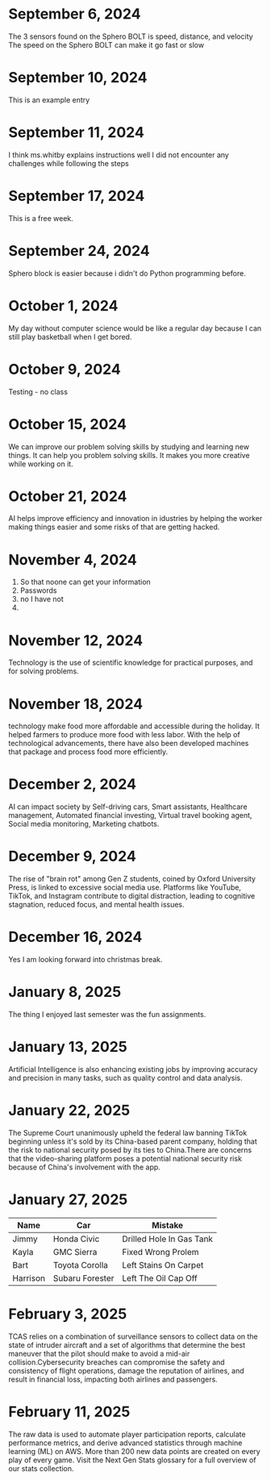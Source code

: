 # September 6, 2024
The 3 sensors found on the Sphero BOLT is speed, distance, and velocity
The speed on the Sphero BOLT can make it go fast or slow 
# September 10, 2024
This is an example entry
# September 11, 2024
I think ms.whitby explains instructions well 
I did not encounter any challenges while following the steps
# September 17, 2024
This is a free week.
# September 24, 2024
Sphero block is easier because i didn't do Python programming before.
# October 1, 2024
My day without computer science would be like a regular day because I can still play basketball when I get bored.
# October 9, 2024
Testing - no class
# October 15, 2024
We can improve our problem solving skills by studying and learning new things. It can help you problem solving skills. It makes you more creative while 
working on it.
# October 21, 2024
AI helps improve efficiency and innovation in idustries by helping the worker making things easier and some risks of that are getting hacked.
# November 4, 2024
1. So that noone can get your information
2. Passwords
3. no I have not
4. 
# November 12, 2024
Technology is the use of scientific knowledge for practical purposes, and for solving problems.
# November 18, 2024
technology make food more affordable and accessible during the holiday. It helped farmers to produce more food with less labor. With the help of technological advancements, there have also been developed machines that package and process food more efficiently.
# December 2, 2024
AI can impact society by Self-driving cars, Smart assistants, Healthcare management, Automated financial investing, Virtual travel booking agent, Social media monitoring, Marketing chatbots.
# December 9, 2024
The rise of "brain rot" among Gen Z students, coined by Oxford University Press, is linked to excessive social media use. Platforms like YouTube, TikTok, and Instagram contribute to digital distraction, leading to cognitive stagnation, reduced focus, and mental health issues.
# December 16, 2024
Yes I am looking forward into christmas break.
# January 8, 2025
The thing I enjoyed last semester was the fun assignments.
# January 13, 2025
Artificial Intelligence is also enhancing existing jobs by improving accuracy and precision in many tasks, such as quality control and data analysis.
# January 22, 2025
The Supreme Court unanimously upheld the federal law banning TikTok beginning unless it's sold by its China-based parent company, holding that the risk to national security posed by its ties to China.There are concerns that the video-sharing platform poses a potential national security risk because of China's involvement with the app.
# January 27, 2025
Name    | 	Car           |   Mistake |
------- | --------------- | ------------------------ |
Jimmy		| Honda Civic     | Drilled Hole In Gas Tank |
Kayla		| GMC Sierra      | Fixed Wrong Prolem       |
Bart		| Toyota Corolla  | Left Stains On Carpet    |
Harrison| Subaru Forester |	Left The Oil Cap Off     |	
# February 3, 2025
TCAS relies on a combination of surveillance sensors to collect data on the state of intruder aircraft and a set of algorithms that determine the best maneuver that the pilot should make to avoid a mid-air collision.Cybersecurity breaches can compromise the safety and consistency of flight operations, damage the reputation of airlines, and result in financial loss, impacting both airlines and passengers.
# February 11, 2025
The raw data is used to automate player participation reports, calculate performance metrics, and derive advanced statistics through machine learning (ML) on AWS. More than 200 new data points are created on every play of every game. Visit the Next Gen Stats glossary for a full overview of our stats collection.
